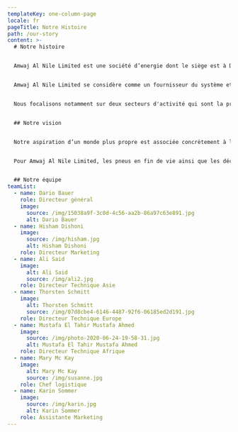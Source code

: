 ```yaml
---
templateKey: one-column-page
locale: fr
pageTitle: Notre Histoire
path: /our-story
content: >-
  # Notre histoire


  Amwaj Al Nile Limited est une société d’energie dont le siège est à Dubai et la filiale Renergy à Berlin. 


  Amwaj Al Nile Limited se considère comme un fournisseur du système et un distributeur de technologies écologiques innovantes et lucratives dans la sphère du recyclage et de la récupération. Nous procurons des solutions clés à main ajustée à vos exigences, sans besoin d’investir de votre part. 


  Nous focalisons notamment sur deux secteurs d'activité qui sont la production de l'énergie à partir du recyclage ainsi des déchets et des pneus.


  ## Notre vision


  Notre aspiration d’un monde plus propre est associée concrètement à la transformation des déchets en bien de valeur avec un rendement élevé sur l’investissement. Une approche écologique ne limoge plus la réussite économique. La croissance inaltérable des flux de déchets et des quantités de pneus expirés utile partout dans le monde impose à accroître les efforts pour trouver des épilogues écologiques et bénéfiques. En tenant compte de ces aspects, nous avons commencé à développer des systèmes de récupération d’énergie des pneus et des déchets qui reflètent nos jours l’état actuel de la technique et, pour la première fois, le taux d’activité et de rentabilité du capital employé est très haut. 


  Pour Amwaj Al Nile Limited, les pneus en fin de vie ainsi que les déchets et les résidus sont des matières premières chichiteuses. Le retranchement simplement ou l’incinération ne standardise plus à notre idéal.


  ## Notre équipe
teamList:
  - name: Dario Bauer
    role: Directeur général
    image:
      source: /img/15038a9f-3c0d-4c56-aa2b-86a97c63e891.jpg
      alt: Dario Bauer
  - name: Hisham Dishoni
    image:
      source: /img/hisham.jpg
      alt: Hisham Dishoni
    role: Directeur Marketing
  - name: Ali Said
    image:
      alt: Ali Said
      source: /img/ali2.jpg
    role: Directeur Technique Asie
  - name: Thorsten Schmitt
    image:
      alt: Thorsten Schmitt
      source: /img/07d8cbe4-6146-4487-92f6-06185ed2d191.jpg
    role: Directeur Technique Europe
  - name: Mustafa El Tahir Mustafa Ahmed
    image:
      source: /img/photo-2020-06-24-19-58-31.jpg
      alt: Mustafa El Tahir Mustafa Ahmed
    role: Directeur Technique Afrique
  - name: Mary Mc Kay
    image:
      alt: Mary Mc Kay
      source: /img/susanne.jpg
    role: Chef logistique
  - name: Karin Sommer
    image:
      source: /img/karin.jpg
      alt: Karin Sommer
    role: Assistante Marketing
---
```

